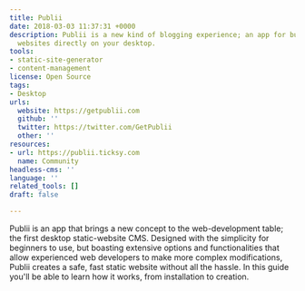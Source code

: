 ```yaml
---
title: Publii
date: 2018-03-03 11:37:31 +0000
description: Publii is a new kind of blogging experience; an app for building static
  websites directly on your desktop.
tools:
- static-site-generator
- content-management
license: Open Source
tags:
- Desktop
urls:
  website: https://getpublii.com
  github: ''
  twitter: https://twitter.com/GetPublii
  other: ''
resources:
- url: https://publii.ticksy.com
  name: Community
headless-cms: ''
language: ''
related_tools: []
draft: false

---
```

Publii is an app that brings a new concept to the web-development table; the first desktop static-website CMS. Designed with the simplicity for beginners to use, but boasting extensive options and functionalities that allow experienced web developers to make more complex modifications, Publii creates a safe, fast static website without all the hassle. In this guide you'll be able to learn how it works, from installation to creation.
